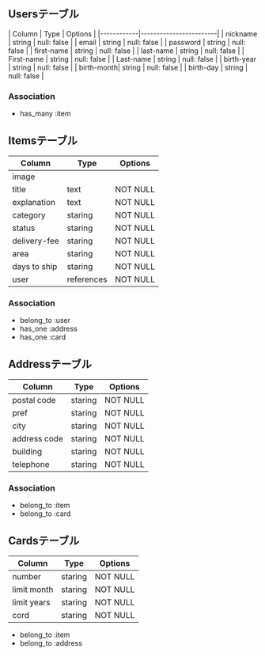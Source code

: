 
## Usersテーブル

| Column     | Type    | Options      |
|------------|------------------------|
| nickname   | string  | null: false  |
| email      | string  | null: false  |
| password   | string  | null: false  |
| first-name | string  | null: false  |
| last-name  | string  | null: false  |
| First-name | string  | null: false  |
| Last-name  | string  | null: false  |
| birth-year | string  | null: false  |
| birth-month| string  | null: false  |
| birth-day  | string  | null: false  |

### Association

- has_many :item

## Itemsテーブル

| Column      | Type          | Options  |
|-------------|---------------|----------|
| image       |               |          |
| title       | text          | NOT NULL |
| explanation | text          | NOT NULL |
| category    | staring       | NOT NULL |
| status      | staring       | NOT NULL |
| delivery-fee| staring       | NOT NULL |
| area        | staring       | NOT NULL |
| days to ship| staring       | NOT NULL |
| user        | references    | NOT NULL |

### Association

- belong_to :user
- has_one :address
- has_one :card

## Addressテーブル

| Column       | Type     | Options  |
|--------------|----------|----------|
| postal code  | staring  | NOT NULL |
| pref         | staring  | NOT NULL |
| city         | staring  | NOT NULL |
| address code | staring  | NOT NULL |
| building     | staring  | NOT NULL |
| telephone    | staring  | NOT NULL |

### Association

- belong_to :item
- belong_to :card

## Cardsテーブル

| Column      | Type    | Options  |
|-------------|---------|----------|
| number      | staring | NOT NULL |
| limit month | staring | NOT NULL |
| limit years | staring | NOT NULL |
| cord        | staring | NOT NULL |

- belong_to :item
- belong_to :address




